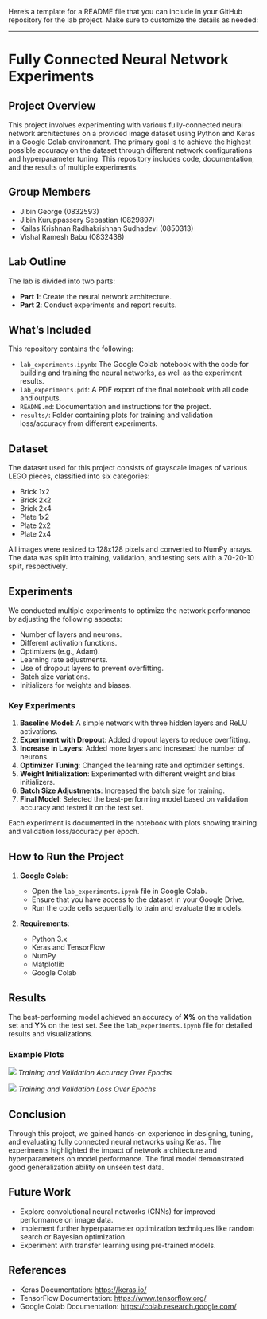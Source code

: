 Here’s a template for a README file that you can include in your GitHub repository for the lab project. Make sure to customize the details as needed:

---

# Fully Connected Neural Network Experiments

## Project Overview

This project involves experimenting with various fully-connected neural network architectures on a provided image dataset using Python and Keras in a Google Colab environment. The primary goal is to achieve the highest possible accuracy on the dataset through different network configurations and hyperparameter tuning. This repository includes code, documentation, and the results of multiple experiments.

## Group Members

- Jibin George (0832593)
- Jibin Kuruppassery Sebastian (0829897)
- Kailas Krishnan Radhakrishnan Sudhadevi (0850313)
- Vishal Ramesh Babu (0832438)

## Lab Outline

The lab is divided into two parts:
- **Part 1**: Create the neural network architecture.
- **Part 2**: Conduct experiments and report results.

## What’s Included

This repository contains the following:
- `lab_experiments.ipynb`: The Google Colab notebook with the code for building and training the neural networks, as well as the experiment results.
- `lab_experiments.pdf`: A PDF export of the final notebook with all code and outputs.
- `README.md`: Documentation and instructions for the project.
- `results/`: Folder containing plots for training and validation loss/accuracy from different experiments.

## Dataset

The dataset used for this project consists of grayscale images of various LEGO pieces, classified into six categories:
- Brick 1x2
- Brick 2x2
- Brick 2x4
- Plate 1x2
- Plate 2x2
- Plate 2x4

All images were resized to 128x128 pixels and converted to NumPy arrays. The data was split into training, validation, and testing sets with a 70-20-10 split, respectively.

## Experiments

We conducted multiple experiments to optimize the network performance by adjusting the following aspects:
- Number of layers and neurons.
- Different activation functions.
- Optimizers (e.g., Adam).
- Learning rate adjustments.
- Use of dropout layers to prevent overfitting.
- Batch size variations.
- Initializers for weights and biases.

### Key Experiments

1. **Baseline Model**: A simple network with three hidden layers and ReLU activations.
2. **Experiment with Dropout**: Added dropout layers to reduce overfitting.
3. **Increase in Layers**: Added more layers and increased the number of neurons.
4. **Optimizer Tuning**: Changed the learning rate and optimizer settings.
5. **Weight Initialization**: Experimented with different weight and bias initializers.
6. **Batch Size Adjustments**: Increased the batch size for training.
7. **Final Model**: Selected the best-performing model based on validation accuracy and tested it on the test set.

Each experiment is documented in the notebook with plots showing training and validation loss/accuracy per epoch.

## How to Run the Project

1. **Google Colab**:
   - Open the `lab_experiments.ipynb` file in Google Colab.
   - Ensure that you have access to the dataset in your Google Drive.
   - Run the code cells sequentially to train and evaluate the models.

2. **Requirements**:
   - Python 3.x
   - Keras and TensorFlow
   - NumPy
   - Matplotlib
   - Google Colab

## Results

The best-performing model achieved an accuracy of **X%** on the validation set and **Y%** on the test set. See the `lab_experiments.ipynb` file for detailed results and visualizations.

### Example Plots

![](results/train_val_accuracy_plot.png)
*Training and Validation Accuracy Over Epochs*

![](results/train_val_loss_plot.png)
*Training and Validation Loss Over Epochs*

## Conclusion

Through this project, we gained hands-on experience in designing, tuning, and evaluating fully connected neural networks using Keras. The experiments highlighted the impact of network architecture and hyperparameters on model performance. The final model demonstrated good generalization ability on unseen test data.

## Future Work

- Explore convolutional neural networks (CNNs) for improved performance on image data.
- Implement further hyperparameter optimization techniques like random search or Bayesian optimization.
- Experiment with transfer learning using pre-trained models.

## References

- Keras Documentation: https://keras.io/
- TensorFlow Documentation: https://www.tensorflow.org/
- Google Colab Documentation: https://colab.research.google.com/
